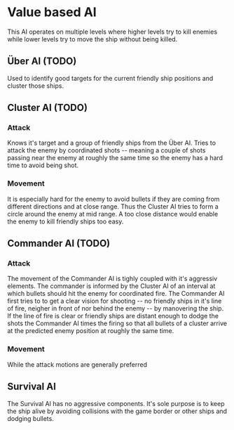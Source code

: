 Value based AI
==============

This AI operates on multiple levels where higher levels try to kill enemies
while lower levels try to move the ship without being killed.


Über AI (TODO)
--------------

Used to identify good targets for the current friendly ship positions and
cluster those ships.


Cluster AI (TODO)
-----------------

### Attack

Knows it's target and a group of friendly ships from the Über AI. Tries to
attack the enemy by coordinated shots -- meaning a couple of shots passing near
the enemy at roughly the same time so the enemy has a hard time to avoid being
shot.

### Movement

It is especially hard for the enemy to avoid bullets if they are coming from
different directions and at close range. Thus the Cluster AI tries to form a
circle around the enemy at mid range. A too close distance would enable the
enemy to kill friendly ships too easy.


Commander AI (TODO)
-------------------

### Attack

The movement of the Commander AI is tighly coupled with it's aggressiv elements.
The commander is informed by the Cluster AI of an interval at which bullets
should hit the enemy for coordinated fire. The Commander AI first tries to to
get a clear vision for shooting -- no friendly ships in it's line of fire,
neigher in front of nor behind the enemy -- by manovering the ship. If the line
of fire is clear or friendly ships are distant enough to dodge the shots the
Commander AI times the firing so that all bullets of a cluster arrive at the
predicted enemy position at roughly the same time.

### Movement

While the attack motions are generally preferred


Survival AI
-----------

The Survival AI has no aggressive components. It's sole purpose is to keep the
ship alive by avoiding collisions with the game border or other ships and
dodging bullets.

